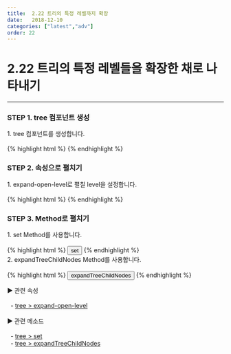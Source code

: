 ```yaml
---
title:  2.22 트리의 특정 레벨까지 확장
date:   2018-12-10
categories: ["latest","adv"]
order: 22
---
```


2.22 트리의 특정 레벨들을 확장한 채로 나타내기
===

---

### STEP 1. tree 컴포넌트 생성
<div>1. tree 컴포넌트를 생성합니다.</div>
<br>
{% highlight html %}
<sbux-tree id="sbIdx1" name="sbTagNm1" uitype="normal">
    <menu-item id="1" text="1">
        <menu-item id="1_1" text="1_1"></menu-item>
        <menu-item id="1_2" text="1_2"></menu-item>
    </menu-item>
    <menu-item id="2" text="2">
        <menu-item id="2_1" text="2_1"></menu-item>
        <menu-item id="2_2" text="2_2">
            <menu-item id="2_2_1" text="2_2_1"></menu-item>
        </menu-item>
    </menu-item>
</sbux-tree>
{% endhighlight %}

### STEP 2. 속성으로 펼치기
<div>1. expand-open-level로 펼칠 level을 설정합니다.</div>
<br>
{% highlight html %}
<sbux-tree id="sbIdx1" name="sbTagNm1" uitype="normal" expand-open-level="1">
    <menu-item id="1" text="1">
        <menu-item id="1_1" text="1_1"></menu-item>
        <menu-item id="1_2" text="1_2"></menu-item>
    </menu-item>
    <menu-item id="2" text="2">
        <menu-item id="2_1" text="2_1"></menu-item>
        <menu-item id="2_2" text="2_2">
            <menu-item id="2_2_1" text="2_2_1"></menu-item>
        </menu-item>
    </menu-item>
</sbux-tree>
{% endhighlight %}

### STEP 3. Method로 펼치기
<div>1. set Method를 사용합니다.</div>
<br>
{% highlight html %}
<input type="button" value="set" onclick="SBUxMethod.set('sbTagNm1', '2_2_1', 'expand');">
<sbux-tree id="sbIdx1" name="sbTagNm1" uitype="normal">
    <menu-item id="1" text="1">
        <menu-item id="1_1" text="1_1"></menu-item>
        <menu-item id="1_2" text="1_2"></menu-item>
    </menu-item>
    <menu-item id="2" text="2">
        <menu-item id="2_1" text="2_1"></menu-item>
        <menu-item id="2_2" text="2_2">
            <menu-item id="2_2_1" text="2_2_1"></menu-item>
        </menu-item>
    </menu-item>
</sbux-tree>
{% endhighlight %}

<div>2. expandTreeChildNodes Method를 사용합니다.</div>
<br>
{% highlight html %}
<input type="button" value="expandTreeChildNodes" onclick="SBUxMethod.expandTreeChildNodes('sbTagNm1', '2', '1');">
<sbux-tree id="sbIdx1" name="sbTagNm1" uitype="normal">
    <menu-item id="1" text="1">
        <menu-item id="1_1" text="1_1"></menu-item>
        <menu-item id="1_2" text="1_2"></menu-item>
    </menu-item>
    <menu-item id="2" text="2">
        <menu-item id="2_1" text="2_1"></menu-item>
        <menu-item id="2_2" text="2_2">
            <menu-item id="2_2_1" text="2_2_1"></menu-item>
        </menu-item>
    </menu-item>
</sbux-tree>
{% endhighlight %}

<sbux-tabs id="explainTab" name="explainTab" uitype="normal" title-target-id-array="exTab1" 
           title-text-array="설명">
</sbux-tabs>
<div class="tab-content">
    <div id="exTab1">
        ▶ 관련 속성<br><br>
        &nbsp;&nbsp;- <a href="https://softbowllab.github.io/sbux/attribute/latest/tree.expandopenlevel#tree" target="_blank">tree > expand-open-level</a><br><br>
        ▶ 관련 메소드<br><br>
        &nbsp;&nbsp;- <a href="https://softbowllab.github.io/sbux/method/latest/tree.set#tree" target="_blank">tree > set</a><br>
        &nbsp;&nbsp;- <a href="https://softbowllab.github.io/sbux/method/latest/tree.expandtreechildnodes#tree" target="_blank">tree > expandTreeChildNodes</a><br>
    </div>
</div>
